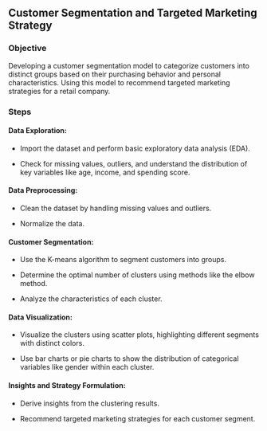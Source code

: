 ## Customer Segmentation and Targeted Marketing Strategy

### Objective
Developing a customer segmentation model to categorize customers into distinct groups based on their purchasing behavior and personal characteristics. Using this model to recommend targeted marketing strategies for a retail company.

### Steps
#### Data Exploration:
- Import the dataset and perform basic exploratory data analysis (EDA).

- Check for missing values, outliers, and understand the distribution of key
variables like age, income, and spending score.

#### Data Preprocessing:
- Clean the dataset by handling missing values and outliers.

- Normalize the data.

#### Customer Segmentation:
- Use the K-means algorithm to segment customers into groups.

- Determine the optimal number of clusters using methods like the elbow
method.

- Analyze the characteristics of each cluster.

#### Data Visualization:
- Visualize the clusters using scatter plots, highlighting different segments
with distinct colors.

- Use bar charts or pie charts to show the distribution of categorical
variables like gender within each cluster.

#### Insights and Strategy Formulation:
- Derive insights from the clustering results.

- Recommend targeted marketing strategies for each customer segment.
